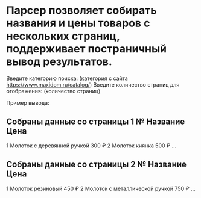 # Парсер позволяет собирать названия и цены товаров с нескольких страниц, поддерживает постраничный вывод результатов.

Введите категорию поиска: (категория с сайта https://www.maxidom.ru/catalog/)
Введите количество страниц для отображения: (количество страниц)

Пример вывода:

Собраны данные со страницы 1
№    Название                                           Цена
-----------------------------------------------------------------
1    Молоток с деревянной ручкой                         300 ₽
2    Молоток киянка                                      500 ₽
...

Собраны данные со страницы 2
№    Название                                           Цена
-----------------------------------------------------------------
1    Молоток резиновый                                   450 ₽
2    Молоток с металлической ручкой                      750 ₽
...
